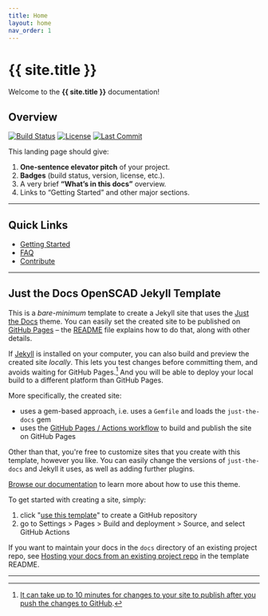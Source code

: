 ```yaml
---
title: Home
layout: home
nav_order: 1
---
```


# {{ site.title }}

Welcome to the **{{ site.title }}** documentation!

## Overview

[![Build Status](https://img.shields.io/github/actions/workflow/status/CameronBrooks11/just-the-docs-template-openscad/pages.yml?branch=main)](https://github.com/CameronBrooks11/just-the-docs-template-openscad/actions)
[![License](https://img.shields.io/github/license/CameronBrooks11/just-the-docs-template-openscad)](https://github.com/CameronBrooks11/just-the-docs-template-openscad/blob/main/LICENSE)
[![Last Commit](https://img.shields.io/github/last-commit/CameronBrooks11/just-the-docs-template-openscad)](https://github.com/CameronBrooks11/just-the-docs-template-openscad/commits/main)

This landing page should give:

1. **One-sentence elevator pitch** of your project.
2. **Badges** (build status, version, license, etc.).
3. A very brief **“What’s in this docs”** overview.
4. Links to “Getting Started” and other major sections.

---

## Quick Links

- [Getting Started](getting-started)
- [FAQ](faq)
- [Contribute](contribute)

---

## Just the Docs OpenSCAD Jekyll Template

This is a _bare-minimum_ template to create a Jekyll site that uses the [Just the Docs] theme. You can easily set the created site to be published on [GitHub Pages] – the [README] file explains how to do that, along with other details.

If [Jekyll] is installed on your computer, you can also build and preview the created site _locally_. This lets you test changes before committing them, and avoids waiting for GitHub Pages.[^1] And you will be able to deploy your local build to a different platform than GitHub Pages.

More specifically, the created site:

- uses a gem-based approach, i.e. uses a `Gemfile` and loads the `just-the-docs` gem
- uses the [GitHub Pages / Actions workflow] to build and publish the site on GitHub Pages

Other than that, you're free to customize sites that you create with this template, however you like. You can easily change the versions of `just-the-docs` and Jekyll it uses, as well as adding further plugins.

[Browse our documentation][Just the Docs] to learn more about how to use this theme.

To get started with creating a site, simply:

1. click "[use this template]" to create a GitHub repository
2. go to Settings > Pages > Build and deployment > Source, and select GitHub Actions

If you want to maintain your docs in the `docs` directory of an existing project repo, see [Hosting your docs from an existing project repo](https://github.com/just-the-docs/just-the-docs-template/blob/main/README.md#hosting-your-docs-from-an-existing-project-repo) in the template README.

---

[^1]: [It can take up to 10 minutes for changes to your site to publish after you push the changes to GitHub](https://docs.github.com/en/pages/setting-up-a-github-pages-site-with-jekyll/creating-a-github-pages-site-with-jekyll#creating-your-site).

[Just the Docs]: https://just-the-docs.github.io/just-the-docs/
[GitHub Pages]: https://docs.github.com/en/pages
[README]: https://github.com/just-the-docs/just-the-docs-template/blob/main/README.md
[Jekyll]: https://jekyllrb.com
[GitHub Pages / Actions workflow]: https://github.blog/changelog/2022-07-27-github-pages-custom-github-actions-workflows-beta/
[use this template]: https://github.com/just-the-docs/just-the-docs-template/generate
